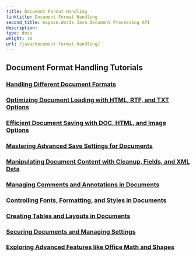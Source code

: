 ```yaml
---
title: Document Format Handling
linktitle: Document Format Handling
second_title: Aspose.Words Java Document Processing API
description: 
type: docs
weight: 10
url: /java/document-format-handling/
---
```


## Document Format Handling Tutorials
### [Handling Different Document Formats](./handling-different-document-formats/)
### [Optimizing Document Loading with HTML, RTF, and TXT Options](./optimizing-document-loading-options/)
### [Efficient Document Saving with DOC, HTML, and Image Options](./efficient-document-saving-options/)
### [Mastering Advanced Save Settings for Documents](./mastering-advanced-save-settings/)
### [Manipulating Document Content with Cleanup, Fields, and XML Data](./manipulating-document-content/)
### [Managing Comments and Annotations in Documents](./managing-comments-annotations/)
### [Controlling Fonts, Formatting, and Styles in Documents](./controlling-fonts-formatting-styles/)
### [Creating Tables and Layouts in Documents](./creating-tables-layouts/)
### [Securing Documents and Managing Settings](./securing-documents-managing-settings/)
### [Exploring Advanced Features like Office Math and Shapes](./exploring-advanced-features/)